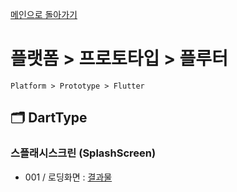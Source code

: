 
[메인으로 돌아가기](/README.md)

# 플랫폼 > 프로토타입 > 플루터 
```
Platform > Prototype > Flutter
```

## :card_index_dividers: DartType
### 스플래시스크린 (SplashScreen)
- 001 / 로딩화면 : [결과물](/Prototype-Flutter/DartType-SplashScreen-001.md)
